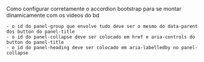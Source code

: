Como configurar corretamente o accordion bootstrap para se montar dinamicamente com os videos do bd

	- o id do panel-group que envolve tudo deve ser o mesmo do data-parent dos button do panel-title
	- o id do panel-collapse deve ser colocado em href e aria-controls do button do panel-title
	- o id do panel-heading deve ser colocado em aria-labelledby no panel-collapse
